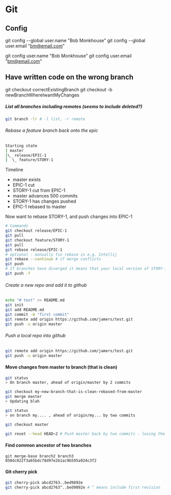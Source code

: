 # Git

## Config
git config --global user.name "Bob Monkhouse"
git config --global user.email "bm@email.com"

git config user.name "Bob Monkhouse"
git config user.email "bm@email.com"

## Have written code on the wrong branch
git checkout correctExistingBranch
git checkout -b newBranchWhereIwantMyChanges

##### List all branches including remotes (seems to include deleted?)
```bash
git branch -lr # -l list, -r remote
```

###### Rebase a feature branch back onto the epic
```bash
Starting state
| master
|\_ release/EPIC-1
|  \_ feature/STORY-1
```
Timeline
- master exists
- EPIC-1 cut
- STORY-1 cut from EPIC-1
- master advances 500 commits
- STORY-1 has changes pushed
- EPIC-1 rebased to master

Now want to rebase STORY-1, and push changes into EPIC-1
```bash
# Commands
git checkout release/EPIC-1
git pull
git checkout feature/STORY-1
git pull
git rebase release/EPIC-1
# optional - manually fix rebase in e.g. Intellij
git rebase --continue # if merge conflicts
git push
# If branches have diverged it means that your local version of STORY-1 changes are different to the repo, because it has been rebased
git push -f
```

###### Create a new repo and add it to github
```bash
echo "# test" >> README.md
git init
git add README.md
git commit -m "first commit"
git remote add origin https://github.com/jamers/test.git
git push -u origin master
```
###### Push a local repo into github
```bash
git remote add origin https://github.com/jamers/test.git
git push -u origin master
```

#### Move changes from master to branch (that is clean)
```bash
git status
> On branch master, ahead of origin/master by 2 commits

git checkout my-new-branch-that-is-clean-rebased-from-master
git merge master
> Updating blah

git status
> on branch my.... , ahead of origin/my... by two commits

git checkout master

git reset --head HEAD~2 # Push master back by two commits - losing the work
```
#### Find common ancestor of two branches
```
git merge-base branch2 branch3
050dc022f3a65bdc78d97e2b1ac9b595a924c3f2
```

#### Git cherry pick
````bash
git cherry-pick abcd2763..bed9892e
git cherry-pick abcd2763^..bed9892e # ^ means include first revision
````
